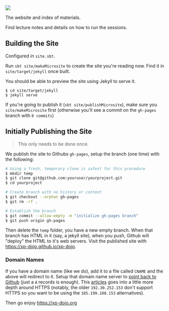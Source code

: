 ![](https://avatars0.githubusercontent.com/u/48089148?s=200&v=4)

The website and index of materials.

Find lecture notes and details on how to run the sessions. 


## Building the Site

<p class="bg-warning">
Configured in <code>site.sbt</code>.
</p>

Run `sbt site/makeMicrosite` to create the site you're reading now. Find it in `site/target/jekyll` once built.

You should be able to preview the site using Jekyll to serve it.

    $ cd site/target/jekyll
    $ jekyll serve

If you're going to publish it (`sbt site/publishMicrosite`), make sure you `site/makeMicrosite` first (otherwise you'll see a commit on the `gh-pages` branch with `0 commits`)


## Initially Publishing the Site

> This only needs to be done once.

We publish the site to Githubs `gh-pages`, setup the branch (one time) with the following:

```bash
# Using a fresh, temporary clone is safest for this procedure
$ mkdir temp
$ git clone git@github.com:youruser/yourproject.git
$ cd yourproject

# Create branch with no history or content
$ git checkout --orphan gh-pages
$ git rm -rf .

# Establish the branch
$ git commit --allow-empty -m "initialize gh-pages branch"
$ git push origin gh-pages
```

Then delete the `temp` folder, you have a new empty branch. When that branch has HTML in it (say, a jekyll site), when you push, Github will "deploy" the HTML to it's web servers. Visit the published site with https://xp-dojo.github.io/xp-dojo.

### Domain Names

If you have a domain name (like we do), add it to a file called `CNAME` and the above will redirect to it. Setup that domain name server to [point back to Github](https://www.google.com/search?q=setup+godaddy+cname+github+pages&rlz=1C5CHFA_enGB769GB769&oq=setup+godaddy+cname+github+pages&aqs=chrome..69i57.5277j0j7&sourceid=chrome&ie=UTF-8) (just a `A` records is enough). This [articles](https://hackernoon.com/how-to-set-up-godaddy-domain-with-github-pages-a9300366c7b) goes into a little more depth around HTTPS (notably, the older `192.30.252.153` don't support HTTPS so you want to be using the `185.199.108.153` alternatives).

Then go enjoy https://xp-dojo.org 
